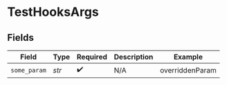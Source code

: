 # TestHooksArgs


## Fields

| Field              | Type               | Required           | Description        | Example            |
| ------------------ | ------------------ | ------------------ | ------------------ | ------------------ |
| `some_param`       | *str*              | :heavy_check_mark: | N/A                | overriddenParam    |
